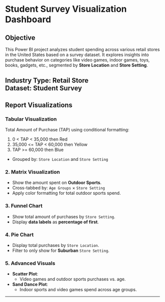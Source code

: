 # Student Survey Visualization Dashboard


## Objective

This Power BI project analyzes student spending across various retail stores in the United States based on a survey dataset. It explores insights into purchase behavior on categories like video games, indoor games, toys, books, gadgets, etc., segmented by **Store Location** and **Store Setting**.

**Industry Type:** Retail Store  
**Dataset:** Student Survey 
---

##  Report Visualizations

### **Tabular Visualization**
Total Amount of Purchase (TAP) using conditional formatting:
1. 0 < TAP < 35,000         then Red
2. 35,000 <= TAP < 60,000   then Yellow
3. TAP >= 60,000            then Blue
- Grouped by: `Store Location` and `Store Setting`

### 2. **Matrix Visualization**
- Show the amount spent on **Outdoor Sports**.
- Cross-tabbed by: `Age Groups` × `Store Setting`
- Apply color formatting for total outdoor sports spend.

### 3. **Funnel Chart**
- Show total amount of purchases by `Store Setting`.
- Display **data labels** as **percentage of first**.

### 4. **Pie Chart**
- Display total purchases by `Store Location`.
- Filter to only show for **Suburban** `Store Setting`.

### 5. **Advanced Visuals**
- **Scatter Plot**: 
  - Video games and outdoor sports purchases vs. age.
- **Sand Dance Plot**:
  - Indoor sports and video games spend across age groups.

--- 
